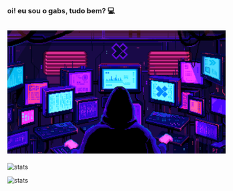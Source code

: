 ### oi! eu sou o gabs, tudo bem? 💻

![programming](programming.gif)
---
![stats](https://github-readme-stats.vercel.app/api?username=gmonteeeiro&show_icons=true&theme=synthwave&count_private=true&include_all_commits=true)

![stats](https://github-readme-stats.vercel.app/api/top-langs?username=gmonteeeiro&theme=synthwave&layout=compact)
